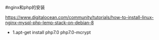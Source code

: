#nginx和php的安装

https://www.digitalocean.com/community/tutorials/how-to-install-linux-nginx-mysql-php-lemp-stack-on-debian-8


* 1.apt-get install php7.0 php7.0-mcrypt